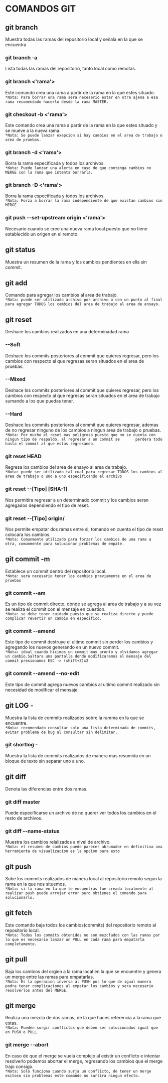 # COMANDOS GIT

## git branch
Muestra todas las ramas del repositorio local y señala en la que se encuentra

### git branch -a 
Lista todas las ramas del repositorio, tanto local como remotas.  

### git branch <'rama'>
Este comando crea una rama a partir de la rama en la que estes situado.  
`*Nota: Para borrar una rama sera necesario estar en otra ajena a esa rama recomendado hacerlo desde la rama MASTER.`  

### git checkout -b <'rama'>
Este comando crea una rama a partir de la rama en la que estes situado y se mueve a la nueva rama.  
`*Nota: Se puede lanzar exepcion si hay cambios en el area de trabajo o area de pruebas.`  

### git branch -d <'rama'>  
Borra la rama especificada y todos los archivos.  
`*Nota: Puede lanzar una alerta en caso de que contenga cambios no MERGE con la rama que intenta borrarla.`  

### git branch -D <'rama'> 
Borra la rama especificada y todos los archivos.  
`*Nota: Forza a borrar la rama independiente de que existan cambios sin MERGE`  

### git push --set-upstream origin <'rama'> 
Necesario cuando se cree una nueva rama local puesto que no tiene establecido un origen en el remoto.   

## git status
Muestra un resumen de la rama y los cambios pendientes en ella sin commit.  

## git add 
Comando para agregar los cambios al area de trabajo.  
`*Nota: puede ser utilizado archivo por archivo o con un punto al final para agregar TODOS los cambios del area de trabajo al area de ensayo.`  

## git reset
Deshace los cambios realizados en una determinadad rama  
 
### --Soft 
Deshace los commits posteriores al commit que quieres regresar, pero los cambios con respecto al que regresas seran situados en el area de pruebas.  

### --Mixed 
Deshace los commits posteriores al commit que quieres regresar, pero los cambios con respecto al que regresas seran situados en el area de trabajo sumando a los que puedas tener.  

### --Hard 
Deshace los commits posteriores al commit que quieres regresar, ademas de no regresar ninguno de los cambios a ningun area de trabajo o pruebas.  
`*Nota: Por mucho el reset mas peligroso puesto que no se cuenta con ningun tipo de respaldo, al regresar a un commit se       perdera todo hasta el commit al que estas regresando.`  
  
### git reset HEAD  
Regresa los cambios del area de ensayo al area de trabajo.  
`*Nota: puede ser utilizado tal cual para regresar TODOS los cambios al area de trabajo o uno a uno especificando el archivo`  

### git reset --[Tipo] [SHA-1]
Nos permitira regresar a un determinado commit y los cambios seran agregados dependiendo el tipo de reset.  

### git reset --[Tipo] origin/<rama>  
Nos permite empatar dos ramas entre si, tomando en cuenta el tipo de reset colocara los cambios.  
`*Nota: Comunmente utilizado para forzar los cambios de una rama a otra, comunmente para solucionar problemas de empate.`  

## git commit -m
Establece un commit dentro del repositorio local.  
`*Nota: sera necesario tener los cambios previamente en el area de pruebas`  

### git commit --am <mensaje> 
Es un tipo de commit directo, donde se agrega al area de trabajo y a su vez se realiza el commit con el mensaje en cuestion.  
`*Nota: se debe tener cuidado puesto que se realiza directo y puede complicar revertir un cambio en especifico.`  

### git commit --amend 
Este tipo de commit destruye el ultimo commit sin perder los cambios y agregando los nuevos generando en un nuevo commit.  
`*Nota: ideal cuando hicimos un commit muy pronto y olvidamos agregar un cambio.Saltara una pantalla donde modificaremos el mensaje del commit presionamos ESC -> (shift+Z)x2`  

### git commit --amend --no-edit 
Este tipo de commit agrega nuevos cambios al ultimo commit realizado sin necesidad de modificar el mensaje  

## git LOG -<num de commits>
Muestra la lista de commits realizados sobre la ramma en la que se encuentre.  
`*Nota: recomendado consultar solo una lista determinada de commits, evitar problema de bug al consultar sin delimitar.`  

### git shortlog -<num de commits>
Muestra la lista de commits realizados de manera mas resumida en un bloque de texto sin separar uno a uno.  

## git diff <rama> <rama> <archivo>
Denota las diferencias entre dos ramas.

### git diff master <rama> <archivo>
Puede especificarse un archivo de no querer ver todos los cambios en el resto de archivos.  

### git diff --name-status <rama> <rama2> 
Muestra los cambios relalizados a nivel de archivo.  
`*Nota: el resumen de cambios puede parecer abrumador en definitiva una herramienta de visualizacion es la opcion para esto`  

## git push 
Sube los commits realizados de manera local al repositorio remoto segun la rama en la que nos situemos.  
`*Nota: si la rama en la que te encuentras fue creada localmente al realizar push puede arrojar error pero obtienes el comando para solucionarlo.`  

## git fetch
Este comando baja todos los cambios(commits) del repositorio remoto al repositorio local.  
`*Nota: Todos los commits obtenidos no son mezclados con las ramas por lo que es necesario lanzar un PULL en cada rama para empatarla completamente.`

## git pull
Baja los cambios del orgien a la rama local en la que se encuentre y genera un merge entre las ramas para empatarlas.  
`*Nota: Es la operacion inversa al PUSH por lo que de igual manera podra tener complicaciones al empatar los cambios y sera necesario resolverlos antes del MERGE.`  

## git merge <rama>
Realiza una mezcla de dos ramas, de la que haces referencia a la rama que estas.  
`*Nota: Pueden surgir conflictos que deben ser solucionados igual que en PUSH o PULL.`  

### git merge --abort 
En caso de que el merge se vuela complejo al existir un conflicto e intentar resolverlo podemos abortar el merge, regresando los cambios que el merge trajo consigo.  
`*Nota: Solo funciona cuando surja un conflicto, de tener un merge exitoso sin problemas este comando no surtira ningun efecto.`
